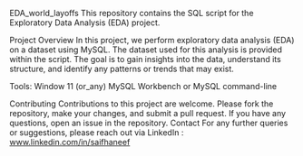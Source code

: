 EDA_world_layoffs
This repository contains the SQL script for the Exploratory Data Analysis (EDA) project.

Project Overview
In this project, we perform exploratory data analysis (EDA) on a dataset using MySQL. 
The dataset used for this analysis is provided within the script. 
The goal is to gain insights into the data, understand its structure, 
and identify any patterns or trends that may exist.

Tools:
Window 11 (or_any) 
MySQL Workbench or MySQL command-line

Contributing 
Contributions to this project are welcome. Please fork the repository, make your changes, and submit a pull request. 
If you have any questions, open an issue in the repository.
Contact For any further queries or suggestions, 
please reach out via LinkedIn : www.linkedin.com/in/saifhaneef
